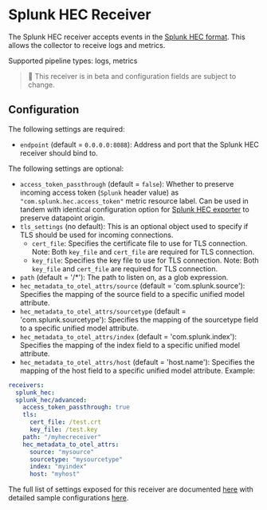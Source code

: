 # Splunk HEC Receiver

The Splunk HEC receiver accepts events in the [Splunk HEC
format](https://docs.splunk.com/Documentation/Splunk/8.0.5/Data/FormateventsforHTTPEventCollector).
This allows the collector to receive logs and metrics.

Supported pipeline types: logs, metrics

> :construction: This receiver is in beta and configuration fields are subject to change.

## Configuration

The following settings are required:

* `endpoint` (default = `0.0.0.0:8088`): Address and port that the Splunk HEC
  receiver should bind to.

The following settings are optional:

* `access_token_passthrough` (default = `false`): Whether to preserve incoming
  access token (`Splunk` header value) as
  `"com.splunk.hec.access_token"` metric resource label.  Can be used in
  tandem with identical configuration option for [Splunk HEC
  exporter](../../exporter/splunkhecexporter/README.md) to preserve datapoint
  origin.
* `tls_settings` (no default): This is an optional object used to specify if TLS should be used for
  incoming connections.
    * `cert_file`: Specifies the certificate file to use for TLS connection.
      Note: Both `key_file` and `cert_file` are required for TLS connection.
    * `key_file`: Specifies the key file to use for TLS connection. Note: Both
      `key_file` and `cert_file` are required for TLS connection.
* `path` (default = '/*'): The path to listen on, as a glob expression.
* `hec_metadata_to_otel_attrs/source` (default = 'com.splunk.source'): Specifies the mapping of the source field to a specific unified model attribute.
* `hec_metadata_to_otel_attrs/sourcetype` (default = 'com.splunk.sourcetype'): Specifies the mapping of the sourcetype field to a specific unified model attribute.
* `hec_metadata_to_otel_attrs/index` (default = 'com.splunk.index'): Specifies the mapping of the  index field to a specific unified model attribute.
* `hec_metadata_to_otel_attrs/host` (default = 'host.name'): Specifies the mapping of the host field to a specific unified model attribute.
Example:

```yaml
receivers:
  splunk_hec:
  splunk_hec/advanced:
    access_token_passthrough: true
    tls:
      cert_file: /test.crt
      key_file: /test.key
    path: "/myhecreceiver"
    hec_metadata_to_otel_attrs:
      source: "mysource"
      sourcetype: "mysourcetype"
      index: "myindex"
      host: "myhost"
```

The full list of settings exposed for this receiver are documented [here](./config.go)
with detailed sample configurations [here](./testdata/config.yaml).
